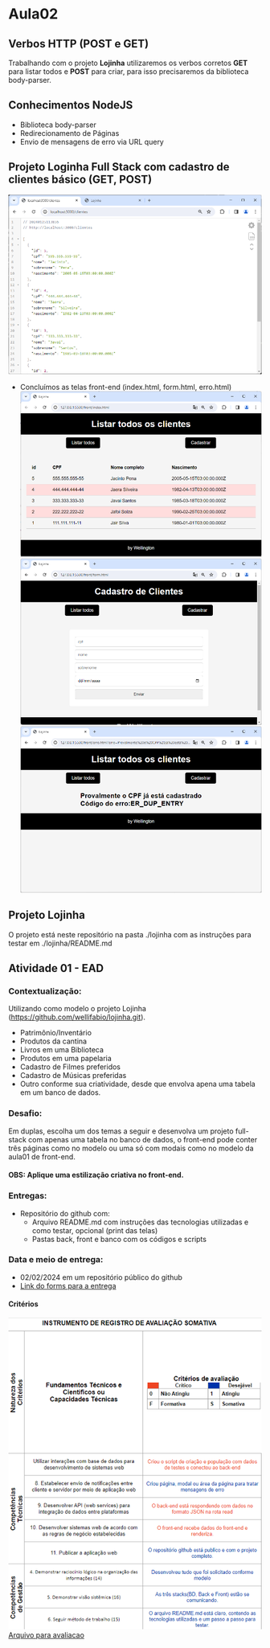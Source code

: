 # Aula02

## Verbos HTTP (POST e GET)
Trabalhando com o projeto **Lojinha** utilizaremos os verbos corretos **GET** para listar todos e **POST** para criar, para isso precisaremos da biblioteca body-parser.

## Conhecimentos NodeJS
- Biblioteca body-parser
- Redirecionamento de Páginas
- Envio de mensagens de erro via URL query

## Projeto Loginha Full Stack com cadastro de clientes básico (GET, POST)
![Rota get](./rotaget.png)
- Concluímos as telas front-end (index.html, form.html, erro.html)
![Tela lista index.html](./telalistar.png)
![Tela Cadasro form.html](./telaform.png)
![Tela para tratamento de erros erro.html](./telaerro.png)

## Projeto Lojinha
O projeto está neste repositório na pasta ./lojinha com as instruções para testar em ./lojinha/README.md

## Atividade 01 - EAD

### Contextualização:

Utilizando como modelo o projeto Lojinha (https://github.com/wellifabio/lojinha.git).

- Patrimônio/Inventário
- Produtos da cantina
- Livros em uma Biblioteca
- Produtos em uma papelaria
- Cadastro de Filmes preferidos
- Cadastro de Músicas preferidas
- Outro conforme sua criatividade, desde que envolva apena uma tabela em um banco de dados.

### Desafio:
Em duplas, escolha um dos temas a seguir e desenvolva um projeto full-stack com apenas uma tabela no banco de dados, o front-end pode conter três páginas como no modelo ou uma só com modais como no modelo da aula01 de front-end.
#### OBS: Aplique uma estilização criativa no front-end.

### Entregas:
- Repositório do github com:
    - Arquivo README.md com instruções das tecnologias utilizadas e como testar, opcional (print das telas)
    - Pastas back, front e banco com os códigos e scripts

### Data e meio de entrega:
- 02/02/2024 em um repositório público do github
- [Link do forms para a entrega](https://forms.gle/fqXrJcJ49KbUMyg27)

#### Critérios
![Criterios](./criterios.png)
[Arquivo para avaliacao](./2DES_PWBE.json)